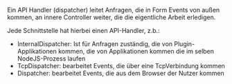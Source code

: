Ein API Handler (dispatcher) leitet Anfragen, die in Form Events von außen kommen, an
innere Controller weiter, die die eigentliche Arbeit erledigen.

Jede Schnittstelle hat hierbei einen API-Handler, z.b.:
- InternalDispatcher: Ist für Anfragen zuständig, die von Plugin-Applikationen kommen, die von Applikationen kommen die im selben NodeJS-Prozess laufen
- TcpDispatcher: bearbeitet Events, die über eine TcpVerbindung kommen
- Dispatcher: bearbeitet Events, die aus dem Browser der Nutzer kommen